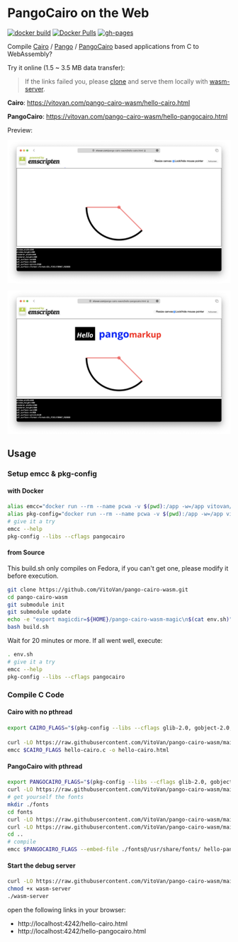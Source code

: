 # PangoCairo on the Web

[![docker build](https://github.com/VitoVan/pango-cairo-wasm/actions/workflows/docker.yml/badge.svg)](https://github.com/VitoVan/pango-cairo-wasm/actions/workflows/docker.yml) [![Docker Pulls](https://img.shields.io/docker/pulls/vitovan/pango-cairo-wasm?logo=docker)](<https://hub.docker.com/r/vitovan/pango-cairo-wasm>) [![gh-pages](https://github.com/VitoVan/pango-cairo-wasm/actions/workflows/gh-pages.yml/badge.svg)](https://github.com/VitoVan/pango-cairo-wasm/actions/workflows/gh-pages.yml)

Compile [Cairo](https://www.cairographics.org/) / [Pango](https://docs.gtk.org/Pango/index.html) / [PangoCairo](https://docs.gtk.org/PangoCairo) based applications from C to WebAssembly?

Try it online (1.5 ~ 3.5 MB data transfer):

> If the links failed you, please [clone](https://github.com/VitoVan/pango-cairo-wasm/tree/gh-pages) and serve them locally with [wasm-server](https://github.com/VitoVan/pango-cairo-wasm/blob/main/wasm-server).

**Cairo**: https://vitovan.com/pango-cairo-wasm/hello-cairo.html

**PangoCairo**: https://vitovan.com/pango-cairo-wasm/hello-pangocairo.html

Preview:

![Hello Cairo](hello-cairo.png)

![Hello Pango](hello-pango.png)


## Usage

### Setup emcc & pkg-config

#### with Docker

```bash
alias emcc="docker run --rm --name pcwa -v $(pwd):/app -w=/app vitovan/pango-cairo-wasm emcc"
alias pkg-config="docker run --rm --name pcwa -v $(pwd):/app -w=/app vitovan/pango-cairo-wasm pkg-config"
# give it a try
emcc --help
pkg-config --libs --cflags pangocairo
```

#### from Source

This build.sh only compiles on Fedora, if you can't get one, please modify it before execution.

```bash
git clone https://github.com/VitoVan/pango-cairo-wasm.git
cd pango-cairo-wasm
git submodule init
git submodule update
echo -e "export magicdir=${HOME}/pango-cairo-wasm-magic\n$(cat env.sh)" > env.sh
bash build.sh
```

Wait for 20 minutes or more. If all went well, execute:

```bash
. env.sh
# give it a try
emcc --help
pkg-config --libs --cflags pangocairo
```

### Compile C Code

#### Cairo with no pthread

```bash
export CAIRO_FLAGS="$(pkg-config --libs --cflags glib-2.0, gobject-2.0, cairo, pixman-1, freetype2, fontconfig, cairo, expat, harfbuzz) -s USE_SDL=2 -s USE_PTHREADS=0 -s ASYNCIFY"

curl -LO https://raw.githubusercontent.com/VitoVan/pango-cairo-wasm/main/hello-cairo.c
emcc $CAIRO_FLAGS hello-cairo.c -o hello-cairo.html
```

#### PangoCairo with pthread

```bash
export PANGOCAIRO_FLAGS="$(pkg-config --libs --cflags glib-2.0, gobject-2.0, cairo, pixman-1, freetype2, fontconfig, cairo, expat, harfbuzz, pangocairo) -s USE_SDL=2 -s EMULATE_FUNCTION_POINTER_CASTS -s PTHREAD_POOL_SIZE=10 -s USE_PTHREADS=1 -s ASYNCIFY"
curl -LO https://raw.githubusercontent.com/VitoVan/pango-cairo-wasm/main/hello-pangocairo.c
# get yourself the fonts
mkdir ./fonts
cd fonts
curl -LO https://raw.githubusercontent.com/VitoVan/pango-cairo-wasm/main/fonts/OpenSans-VariableFont_wdth,wght.ttf
curl -LO https://raw.githubusercontent.com/VitoVan/pango-cairo-wasm/main/fonts/OpenSans-Italic-VariableFont_wdth,wght.ttf
cd ..
# compile
emcc $PANGOCAIRO_FLAGS --embed-file ./fonts@/usr/share/fonts/ hello-pangocairo.c -o hello-pangocairo.html
```

#### Start the debug server

```bash
curl -LO https://raw.githubusercontent.com/VitoVan/pango-cairo-wasm/main/wasm-server
chmod +x wasm-server
./wasm-server
```

open the following links in your browser:

- http://localhost:4242/hello-cairo.html
- http://localhost:4242/hello-pangocairo.html
